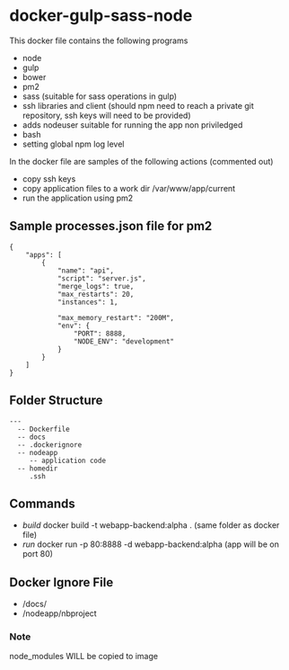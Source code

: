 # docker-gulp-sass-node
This docker file contains the following programs
* node
* gulp
* bower
* pm2
* sass (suitable for sass operations in gulp)
* ssh libraries and client (should npm need to reach a private git repository, ssh keys will need to be provided)
* adds nodeuser suitable for running the app non priviledged
* bash
* setting global npm log level

In the docker file are samples of the following actions (commented out)
* copy ssh keys
* copy application files to a work dir /var/www/app/current
* run the application using pm2

## Sample processes.json file for pm2
```
{
    "apps": [
        {
            "name": "api",
            "script": "server.js",
            "merge_logs": true,
            "max_restarts": 20,
            "instances": 1,
            
            "max_memory_restart": "200M",
            "env": {
                "PORT": 8888,
                "NODE_ENV": "development"
            }
        }
    ]
}

```
## Folder Structure
```
---
  -- Dockerfile
  -- docs
  -- .dockerignore
  -- nodeapp
     -- application code
  -- homedir
     .ssh
```

## Commands

* *build* docker build -t webapp-backend:alpha . (same folder as docker file)
* *run* docker run -p 80:8888 -d webapp-backend:alpha (app will be on port 80)


## Docker Ignore File
* /docs/
* /nodeapp/nbproject

### Note
node_modules WILL be copied to image


